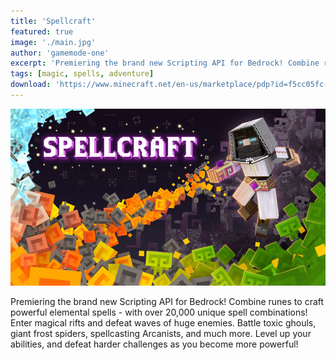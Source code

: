 ```yaml
---
title: 'Spellcraft'
featured: true
image: './main.jpg'
author: 'gamemode-one'
excerpt: 'Premiering the brand new Scripting API for Bedrock! Combine runes to craft powerful elemental spells!'
tags: [magic, spells, adventure]
download: 'https://www.minecraft.net/en-us/marketplace/pdp?id=f5cc05fc-616a-4963-a02b-5db3fcc9e311'
---
```


![Thumbnail](/creations/spellcraft/main.jpg)

Premiering the brand new Scripting API for Bedrock!
Combine runes to craft powerful elemental spells - with over 20,000 unique spell combinations! Enter magical rifts and defeat waves of huge enemies. Battle toxic ghouls, giant frost spiders, spellcasting Arcanists, and much more. Level up your abilities, and defeat harder challenges as you become more powerful!
